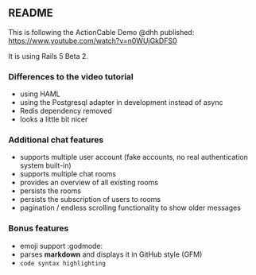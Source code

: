 ## README

This is following the ActionCable Demo @dhh published: https://www.youtube.com/watch?v=n0WUjGkDFS0

It is using Rails 5 Beta 2.

### Differences to the video tutorial

- using HAML
- using the Postgresql adapter in development instead of async
- Redis dependency removed
- looks a little bit nicer
 
### Additional chat features

- supports multiple user account (fake accounts, no real authentication system built-in)
- supports multiple chat rooms
- provides an overview of all existing rooms
- persists the rooms
- persists the subscription of users to rooms
- pagination / endless scrolling functionality to show older messages

### Bonus features

- emoji support :godmode:
- parses **markdown** and displays it in GitHub style (GFM)
- `code syntax highlighting`
